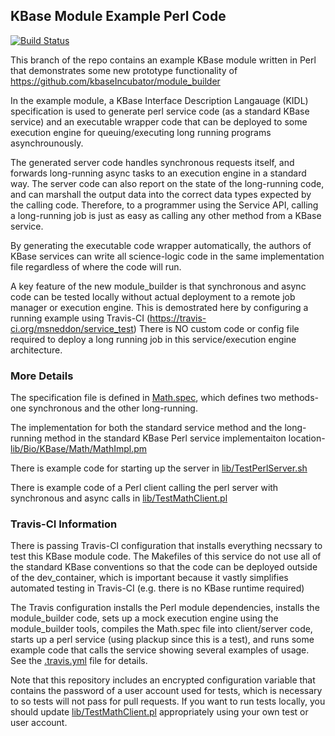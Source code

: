 ## KBase Module Example Perl Code

[![Build Status](https://travis-ci.org/msneddon/service_test.svg?branch=perl)](https://travis-ci.org/msneddon/service_test)

This branch of the repo contains an example KBase module written in Perl that demonstrates some new
prototype functionality of https://github.com/kbaseIncubator/module_builder

In the example module, a KBase Interface Description Langauage (KIDL) specification is used
to generate perl service code (as a standard KBase service) and an executable wrapper code 
that can be deployed to some execution engine for queuing/executing long running programs 
asynchrounously.

The generated server code handles synchronous requests itself, and forwards long-running
async tasks to an execution engine in a standard way.  The server code can also report on the
state of the long-running code, and can marshall the output data into the correct data types
expected by the calling code.  Therefore, to a programmer using the Service API, calling a 
long-running job is just as easy as calling any other method from a KBase service.

By generating the executable code wrapper automatically, the authors of KBase services can write
all science-logic code in the same implementation file regardless of where the code will run.

A key feature of the new module_builder is that synchronous and async code can be tested locally 
without actual deployment to a remote job manager or execution engine.  This is demostrated here by 
configuring a running example using Travis-CI (https://travis-ci.org/msneddon/service_test)  There
is NO custom code or config file required to deploy a long running job in this service/execution
engine architecture.


### More Details

The specification file is defined in [Math.spec](Math.spec), which defines two methods- one
synchronous and the other long-running.

The implementation for both the standard service method and the long-running method in the
standard KBase Perl service implementaiton location- [lib/Bio/KBase/Math/MathImpl.pm](lib/Bio/KBase/Math/MathImpl.pm)

There is example code for starting up the server in [lib/TestPerlServer.sh](lib/TestPerlServer.sh)

There is example code of a Perl client calling the perl server with synchronous and async
calls in [lib/TestMathClient.pl](lib/TestMathClient.pl)


### Travis-CI Information

There is passing Travis-CI configuration that installs everything necssary to test this KBase
module code.   The Makefiles of this service do not use all of the standard KBase conventions
so that the code can be deployed outside of the dev_container, which is important because it
vastly simplifies automated testing in Travis-CI (e.g. there is no KBase runtime required)

The Travis configuration installs the Perl module dependencies, installs the module_builder code,
sets up a mock execution engine using the module_builder tools, compiles the Math.spec file into
client/server code, starts up a perl service (using plackup since this is a test), and runs some
example code that calls the service showing several examples of usage.  See the [.travis.yml](.travis.yml)
file for details.

Note that this repository includes an encrypted configuration variable that contains the password
of a user account used for tests, which is necessary to so tests will not pass for pull requests.
If you want to run tests locally, you should update [lib/TestMathClient.pl](lib/TestMathClient.pl)
appropriately using your own test or user account.

